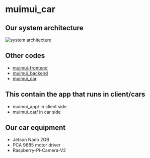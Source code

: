 # muimui_car
## Our system architecture
![system architecture](https://i.postimg.cc/76Fcc59y/muimui.png)
## Other codes
- [muimui-frontend](https://github.com/GinGerBread-Yellow/muimui-frontend/)
- [muimui_backend](https://github.com/TimChou-ntu/muimui_backend/)
- [muimui_car](https://github.com/TintinWuNTUEE/muimui_car/)

## This contain the app that runs in client/cars
- muimui_app/ in client side
- muimui_car/ in car side

## Our car equipment
- Jetson Nano 2GB
- PCA 9685 motor driver
- Raspberry-Pi-Camera-V2
